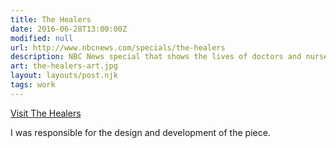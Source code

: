 ```yaml
---
title: The Healers
date: 2016-06-28T13:00:00Z
modified: null
url: http://www.nbcnews.com/specials/the-healers
description: NBC News special that shows the lives of doctors and nurses in a small hospital in Kabul.
art: the-healers-art.jpg
layout: layouts/post.njk
tags: work
---
```


[Visit The Healers]({{url}})

I was responsible for the design and development of the piece.
